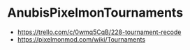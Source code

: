 # AnubisPixelmonTournaments

- https://trello.com/c/0wmq5CqB/228-tournament-recode
- https://pixelmonmod.com/wiki/Tournaments
